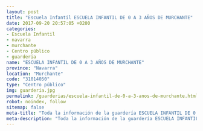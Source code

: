 ```yaml
---
layout: post
title: "Escuela Infantil ESCUELA INFANTIL DE 0 A 3 AÑOS DE MURCHANTE"
date: 2017-09-20 20:57:05 +0200
categories:
- Escuela Infantil
- navarra
- murchante
- Centro público
- guarderia
name: "ESCUELA INFANTIL DE 0 A 3 AÑOS DE MURCHANTE"
province: "Navarra"
location: "Murchante"
code: "31014050"
type: "Centro público"
img: guarderia.jpg
permalink: /guarderias/escuela-infantil-de-0-a-3-anos-de-murchante.html
robot: noindex, follow
sitemap: false
meta-title: "Toda la información de la guardería ESCUELA INFANTIL DE 0 A 3 AÑOS DE MURCHANTE"
meta-description: "Toda la información de la guardería ESCUELA INFANTIL DE 0 A 3 AÑOS DE MURCHANTE"
---
```

